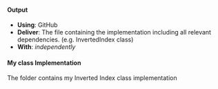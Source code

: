 #### Output
- **Using**: GitHub
- **Deliver**: The file containing the implementation including all relevant dependencies. (e.g. InvertedIndex class)
- **With**: *independently*

#### My class Implementation
The folder contains my Inverted Index class implementation